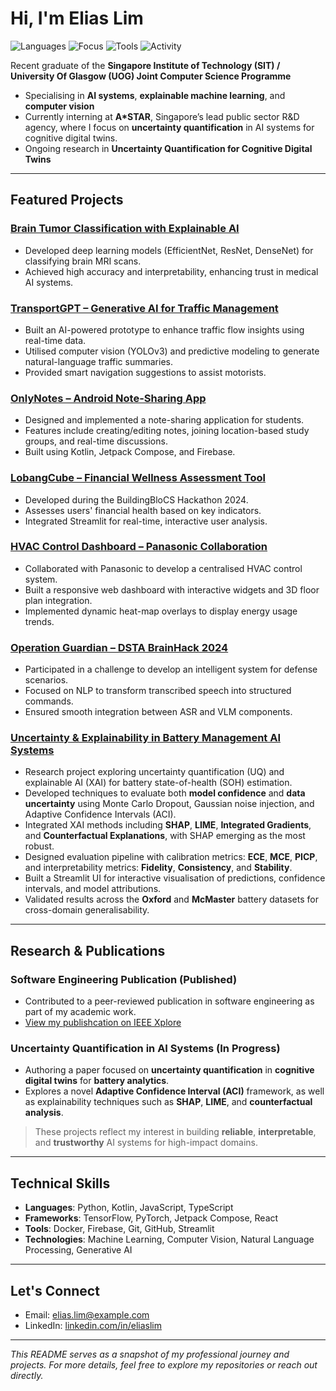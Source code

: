 

<!--
**elim316/elim316** is a ✨ _special_ ✨ repository because its `README.md` (this file) appears on your GitHub profile.

Here are some ideas to get you started:

- 🔭 I’m currently working on ...
- 🌱 I’m currently learning ...
- 👯 I’m looking to collaborate on ...
- 🤔 I’m looking for help with ...
- 💬 Ask me about ...
- 📫 How to reach me: ...
- 😄 Pronouns: ...
- ⚡ Fun fact: ...
-->

# Hi, I'm Elias Lim

![Languages](https://img.shields.io/badge/Code-Kotlin%20%7C%20Python%20%7C%20JavaScript-blue)
![Focus](https://img.shields.io/badge/Focus-AI%20%7C%20XAI%20%7C%20Mobile%20Dev-green)
![Tools](https://img.shields.io/badge/Tools-Docker%20%7C%20Firebase%20%7C%20GitHub-brightgreen)
![Activity](https://img.shields.io/badge/Currently-Open%20to%20Collaboration-yellow)


Recent graduate of the **Singapore Institute of Technology (SIT) / University Of Glasgow (UOG) Joint Computer Science Programme**  
- Specialising in **AI systems**, **explainable machine learning**, and **computer vision**
- Currently interning at **A\*STAR**, Singapore’s lead public sector R&D agency, where I focus on **uncertainty quantification** in AI systems for cognitive digital twins.
- Ongoing research in **Uncertainty Quantification for Cognitive Digital Twins**

---

## Featured Projects

### [Brain Tumor Classification with Explainable AI](https://github.com/elim316/Brain-Tumour-Classification)
- Developed deep learning models (EfficientNet, ResNet, DenseNet) for classifying brain MRI scans.
- Achieved high accuracy and interpretability, enhancing trust in medical AI systems.

### [TransportGPT – Generative AI for Traffic Management](https://github.com/elim316/TransportGPT)
- Built an AI-powered prototype to enhance traffic flow insights using real-time data.
- Utilised computer vision (YOLOv3) and predictive modeling to generate natural-language traffic summaries.
- Provided smart navigation suggestions to assist motorists.

### [OnlyNotes – Android Note-Sharing App](https://github.com/elim316/OnlyNotes-Note-Sharing-Application)
- Designed and implemented a note-sharing application for students.
- Features include creating/editing notes, joining location-based study groups, and real-time discussions.
- Built using Kotlin, Jetpack Compose, and Firebase.

### [LobangCube – Financial Wellness Assessment Tool](https://github.com/elim316/LobangCube-showcase)
- Developed during the BuildingBloCS Hackathon 2024.
- Assesses users' financial health based on key indicators.
- Integrated Streamlit for real-time, interactive user analysis.

### [HVAC Control Dashboard – Panasonic Collaboration](https://github.com/elim316/Panasonic-HVAC-Dashboard-overview)
- Collaborated with Panasonic to develop a centralised HVAC control system.
- Built a responsive web dashboard with interactive widgets and 3D floor plan integration.
- Implemented dynamic heat-map overlays to display energy usage trends.

### [Operation Guardian – DSTA BrainHack 2024](https://github.com/elim316/TIL-AI-brainhack2024-project-overview)
- Participated in a challenge to develop an intelligent system for defense scenarios.
- Focused on NLP to transform transcribed speech into structured commands.
- Ensured smooth integration between ASR and VLM components.
  
### [Uncertainty & Explainability in Battery Management AI Systems](https://github.com/elim316/UQ-XAI-battery-analytics)

- Research project exploring uncertainty quantification (UQ) and explainable AI (XAI) for battery state-of-health (SOH) estimation.
- Developed techniques to evaluate both **model confidence** and **data uncertainty** using Monte Carlo Dropout, Gaussian noise injection, and Adaptive Confidence Intervals (ACI).
- Integrated XAI methods including **SHAP**, **LIME**, **Integrated Gradients**, and **Counterfactual Explanations**, with SHAP emerging as the most robust.
- Designed evaluation pipeline with calibration metrics: **ECE**, **MCE**, **PICP**, and interpretability metrics: **Fidelity**, **Consistency**, and **Stability**.
- Built a Streamlit UI for interactive visualisation of predictions, confidence intervals, and model attributions.
- Validated results across the **Oxford** and **McMaster** battery datasets for cross-domain generalisability.

---

## Research & Publications

### Software Engineering Publication (Published)
- Contributed to a peer-reviewed publication in software engineering as part of my academic work.
- [View my publishcation on IEEE Xplore](https://ieeexplore.ieee.org/document/10892827)

### Uncertainty Quantification in AI Systems (In Progress)
- Authoring a paper focused on **uncertainty quantification** in **cognitive digital twins** for **battery analytics**.
- Explores a novel **Adaptive Confidence Interval (ACI)** framework, as well as explainability techniques such as **SHAP**, **LIME**, and **counterfactual analysis**.

> These projects reflect my interest in building **reliable**, **interpretable**, and **trustworthy** AI systems for high-impact domains.

---

## Technical Skills

- **Languages**: Python, Kotlin, JavaScript, TypeScript
- **Frameworks**: TensorFlow, PyTorch, Jetpack Compose, React
- **Tools**: Docker, Firebase, Git, GitHub, Streamlit
- **Technologies**: Machine Learning, Computer Vision, Natural Language Processing, Generative AI

---

## Let's Connect

- Email: [elias.lim@example.com](mailto:eliaslim316@gmail.com)
- LinkedIn: [linkedin.com/in/eliaslim](https://www.linkedin.com/in/eliaslim)

---

*This README serves as a snapshot of my professional journey and projects. For more details, feel free to explore my repositories or reach out directly.*
